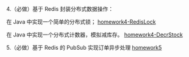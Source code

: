 4.（必做）基于 Redis 封装分布式数据操作： 

在 Java 中实现一个简单的分布式锁； [homework4-RedisLock](https://github.com/itemsuper/JAVA-01/tree/main/Week_11/redisStudy)

在 Java 中实现一个分布式计数器，模拟减库存。 [homework4-DecrStock](https://github.com/itemsuper/JAVA-01/tree/main/Week_11/redisStudy)

5.（必做）基于 Redis 的 PubSub 实现订单异步处理  [homework5](https://github.com/itemsuper/JAVA-01/tree/main/Week_11/redisStudy)
